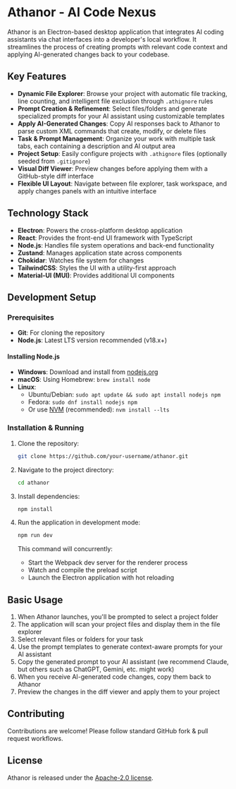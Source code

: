 # Athanor - AI Code Nexus

Athanor is an Electron-based desktop application that integrates AI coding assistants via chat interfaces into a developer's local workflow.
It streamlines the process of creating prompts with relevant code context and applying AI-generated changes back to your codebase.

## Key Features

- **Dynamic File Explorer**: Browse your project with automatic file tracking, line counting, and intelligent file exclusion through `.athignore` rules
- **Prompt Creation & Refinement**: Select files/folders and generate specialized prompts for your AI assistant using customizable templates
- **Apply AI-Generated Changes**: Copy AI responses back to Athanor to parse custom XML commands that create, modify, or delete files
- **Task & Prompt Management**: Organize your work with multiple task tabs, each containing a description and AI output area
- **Project Setup**: Easily configure projects with `.athignore` files (optionally seeded from `.gitignore`)
- **Visual Diff Viewer**: Preview changes before applying them with a GitHub-style diff interface
- **Flexible UI Layout**: Navigate between file explorer, task workspace, and apply changes panels with an intuitive interface

## Technology Stack

- **Electron**: Powers the cross-platform desktop application
- **React**: Provides the front-end UI framework with TypeScript
- **Node.js**: Handles file system operations and back-end functionality
- **Zustand**: Manages application state across components
- **Chokidar**: Watches file system for changes
- **TailwindCSS**: Styles the UI with a utility-first approach
- **Material-UI (MUI)**: Provides additional UI components

## Development Setup

### Prerequisites

- **Git**: For cloning the repository
- **Node.js**: Latest LTS version recommended (v18.x+)

#### Installing Node.js

- **Windows**: Download and install from [nodejs.org](https://nodejs.org/)
- **macOS**: Using Homebrew: `brew install node`
- **Linux**:
  - Ubuntu/Debian: `sudo apt update && sudo apt install nodejs npm`
  - Fedora: `sudo dnf install nodejs npm`
  - Or use [NVM](https://github.com/nvm-sh/nvm) (recommended): `nvm install --lts`

### Installation & Running

1. Clone the repository:
   ```bash
   git clone https://github.com/your-username/athanor.git
   ```

2. Navigate to the project directory:
   ```bash
   cd athanor
   ```

3. Install dependencies:
   ```bash
   npm install
   ```

4. Run the application in development mode:
   ```bash
   npm run dev
   ```
   This command will concurrently:
   - Start the Webpack dev server for the renderer process
   - Watch and compile the preload script
   - Launch the Electron application with hot reloading

## Basic Usage

1. When Athanor launches, you'll be prompted to select a project folder
2. The application will scan your project files and display them in the file explorer
3. Select relevant files or folders for your task
4. Use the prompt templates to generate context-aware prompts for your AI assistant
5. Copy the generated prompt to your AI assistant (we recommend Claude, but others such as ChatGPT, Gemini, etc. might work)
6. When you receive AI-generated code changes, copy them back to Athanor
7. Preview the changes in the diff viewer and apply them to your project

## Contributing

Contributions are welcome! Please follow standard GitHub fork & pull request workflows.

## License

Athanor is released under the [Apache-2.0 license](LICENSE).

